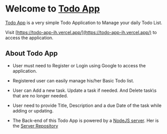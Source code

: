 # Welcome to [Todo App](https://todo-app-ih.vercel.app/)

[Todo App](https://todo-app-ih.vercel.app/) is a very simple Todo Application to Manage your daily Todo List.

Visit [https://todo-app-ih.vercel.app/](https://todo-app-ih.vercel.app/) to access the application.

## About Todo App

- User must need to Register or Login using Google to access the application.

- Registered user can easily manage his/her Basic Todo list.

- User can Add a new task. Update a task if needed. And Delete task\s that are no longer needed.

- User need to provide Title, Description and a due Date of the task while adding or updating.

- The Back-end of this Todo App is powered by a [NodeJS server](https://todo-server-lv0x.onrender.com). Her is the [Server Repository](https://github.com/sisrafilss/todo-server)
